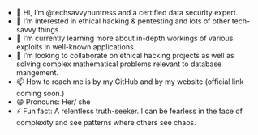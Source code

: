 - 👋 Hi, I’m @techsavvyhuntress and a certified data security expert.
- 👀 I’m interested in ethical hacking & pentesting and lots of other tech-savvy things.
- 🌱 I’m currently learning more about in-depth workings of various exploits in well-known applications. 
- 💞️ I’m looking to collaborate on ethical hacking projects as well as solving complex mathematical problems relevant to database mangement.
- 📫 How to reach me is by my GitHub and by my website (official link coming soon.)
- 😄 Pronouns: Her/ she
- ⚡ Fun fact: A relentless truth-seeker. I can be fearless in the face of complexity and see patterns where others see chaos.

<!---
techsavvyhuntress/techsavvyhuntress is a ✨ special ✨ repository because its `README.md` (this file) appears on your GitHub profile.
You can click the Preview link to take a look at your changes.
--->
